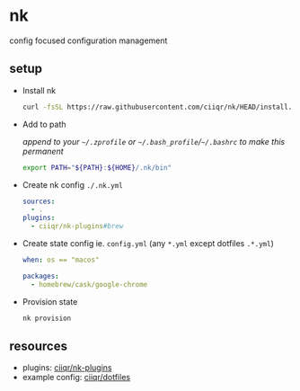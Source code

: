 # nk

config focused configuration management

## setup

-   Install nk

    ```bash
    curl -fsSL https://raw.githubusercontent.com/ciiqr/nk/HEAD/install.sh | bash
    ```

-   Add to path

    _append to your `~/.zprofile` or `~/.bash_profile`/`~/.bashrc` to make this permanent_

    ```bash
    export PATH="${PATH}:${HOME}/.nk/bin"
    ```

-   Create nk config `./.nk.yml`

    <!-- prettier-ignore -->
    ```yaml
    sources:
      - .
    plugins:
      - ciiqr/nk-plugins#brew
    ```

-   Create state config ie. `config.yml` (any `*.yml` except dotfiles `.*.yml`)

    <!-- prettier-ignore -->
    ```yaml
    when: os == "macos"

    packages:
      - homebrew/cask/google-chrome
    ```

-   Provision state

    ```bash
    nk provision
    ```

## resources

-   plugins: [ciiqr/nk-plugins](https://github.com/ciiqr/nk-plugins)
-   example config: [ciiqr/dotfiles](https://github.com/ciiqr/dotfiles)
